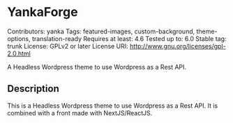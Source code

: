 # YankaForge

Contributors: yanka
Tags: featured-images, custom-background, theme-options, translation-ready
Requires at least: 4.6
Tested up to: 6.0
Stable tag: trunk
License: GPLv2 or later
License URI: <http://www.gnu.org/licenses/gpl-2.0.html>

A Headless Wordpress theme to use Wordpress as a Rest API.

## Description

This is a Headless Wordpress theme to use Wordpress as a Rest API. It is combined with a front made with NextJS/ReactJS.
